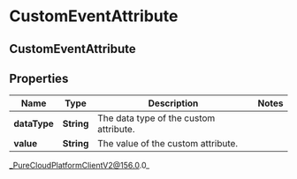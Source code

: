# CustomEventAttribute

## CustomEventAttribute

## Properties

|Name | Type | Description | Notes|
|------------ | ------------- | ------------- | -------------|
| **dataType** | **String** | The data type of the custom attribute. | |
| **value** | **String** | The value of the custom attribute. | |



_PureCloudPlatformClientV2@156.0.0_
